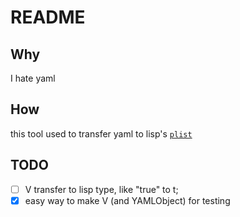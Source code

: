 # README #

## Why ##

I hate yaml

## How ##

this tool used to transfer yaml to lisp's [`plist`](https://www.cs.cmu.edu/Groups/AI/html/cltl/clm/node108.html)

## TODO ##

- [ ] V transfer to lisp type, like "true" to t; 
- [x] easy way to make V (and YAMLObject) for testing
